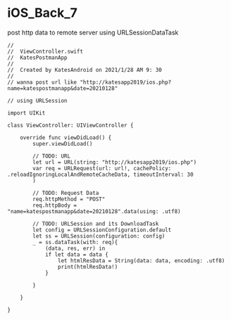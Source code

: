 # iOS_Back_7
post http data to remote server using URLSessionDataTask

    //
    //  ViewController.swift
    //  KatesPostmanApp
    //
    //  Created by KatesAndroid on 2021/1/28 AM 9: 30
    //
    // wanna post url like "http://katesapp2019/ios.php?name=katespostmanapp&date=20210128"

    // using URLSession

    import UIKit

    class ViewController: UIViewController {

        override func viewDidLoad() {
            super.viewDidLoad()

            // TODO: URL
            let url = URL(string: "http://katesapp2019/ios.php")
            var req = URLRequest(url: url!, cachePolicy: .reloadIgnoringLocalAndRemoteCacheData, timeoutInterval: 30
            )

            // TODO: Request Data
            req.httpMethod = "POST"
            req.httpBody = "name=katespostmanapp&date=20210128".data(using: .utf8)

            // TODO: URLSession and its DownloadTask
            let config = URLSessionConfiguration.default
            let ss = URLSession(configuration: config)
            _ = ss.dataTask(with: req){
                (data, res, err) in
                if let data = data {
                    let htmlResData = String(data: data, encoding: .utf8)
                    print(htmlResData!)
                }

            }

        }

    }



